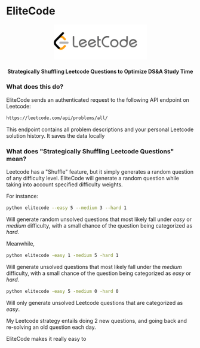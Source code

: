 # EliteCode
<p align="center">
  <img src="static/leetcode.png" width="250"/>
<h4 align="center">Strategically Shuffling Leetcode Questions to Optimize DS&A Study Time</h4>
</p>

### What does this do?

EliteCode sends an authenticated request to the following API endpoint on Leetcode:

```bash
https://leetcode.com/api/problems/all/
```

This endpoint contains all problem descriptions and your personal Leetcode solution history.  It saves the data locally

### What does "Strategically Shuffling Leetcode Questions" mean?

Leetcode has a "Shuffle" feature, but it simply generates a random question of any difficulty level.  EliteCode will generate a random question while taking into account specified difficulty weights.

For instance:

```bash
python elitecode --easy 5 --medium 3 --hard 1
```

Will generate random unsolved questions that most likely fall under *easy* or *medium* difficulty, with a small chance of the question being categorized as *hard*.

Meanwhile,

```bash
python elitecode -easy 1 -medium 5 -hard 1
```

Will generate unsolved questions that most likely fall under the *medium* difficulty, with a small chance of the question being categorized as *easy* or *hard*.

```bash
python elitecode -easy 5 -medium 0 -hard 0
```

Will only generate unsolved Leetcode questions that are categorized as *easy*.



My Leetcode strategy entails doing 2 new questions, and going back and re-solving an old question each day.  

EliteCode makes it really easy to
